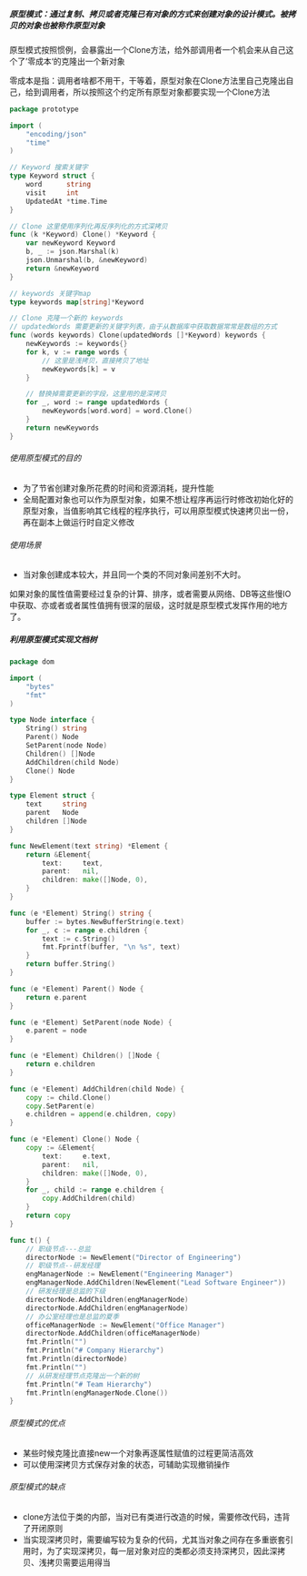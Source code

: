 ##### 原型模式：通过复制、拷贝或者克隆已有对象的方式来创建对象的设计模式。被拷贝的对象也被称作原型对象

原型模式按照惯例，会暴露出一个Clone方法，给外部调用者一个机会来从自己这个了’零成本‘的克隆出一个新对象

零成本是指：调用者啥都不用干，干等着，原型对象在Clone方法里自己克隆出自己，给到调用者，所以按照这个约定所有原型对象都要实现一个Clone方法

```go
package prototype

import (
	"encoding/json"
	"time"
)

// Keyword 搜索关键字
type Keyword struct {
	word      string
	visit     int
	UpdatedAt *time.Time
}

// Clone 这里使用序列化再反序列化的方式深拷贝
func (k *Keyword) Clone() *Keyword {
	var newKeyword Keyword
	b, _ := json.Marshal(k)
	json.Unmarshal(b, &newKeyword)
	return &newKeyword
}

// keywords 关键字map
type keywords map[string]*Keyword

// Clone 克隆一个新的 keywords
// updatedWords 需要更新的关键字列表，由于从数据库中获取数据常常是数组的方式
func (words keywords) Clone(updatedWords []*Keyword) keywords {
	newKeywords := keywords{}
	for k, v := range words {
		// 这里是浅拷贝，直接拷贝了地址
		newKeywords[k] = v
	}

	// 替换掉需要更新的字段，这里用的是深拷贝
	for _, word := range updatedWords {
		newKeywords[word.word] = word.Clone()
	}
	return newKeywords
}
```

###### 使用原型模式的目的

- 为了节省创建对象所花费的时间和资源消耗，提升性能
- 全局配置对象也可以作为原型对象，如果不想让程序再运行时修改初始化好的原型对象，当值影响其它线程的程序执行，可以用原型模式快速拷贝出一份，再在副本上做运行时自定义修改

###### 使用场景

- 当对象创建成本较大，并且同一个类的不同对象间差别不大时。

如果对象的属性值需要经过复杂的计算、排序，或者需要从网络、DB等这些慢IO中获取、亦或者或者属性值拥有很深的层级，这时就是原型模式发挥作用的地方了。

##### 利用原型模式实现文档树

```go
package dom

import (
	"bytes"
	"fmt"
)

type Node interface {
	String() string
	Parent() Node
	SetParent(node Node)
	Children() []Node
	AddChildren(child Node)
	Clone() Node
}

type Element struct {
	text     string
	parent   Node
	children []Node
}

func NewElement(text string) *Element {
	return &Element{
		text:     text,
		parent:   nil,
		children: make([]Node, 0),
	}
}

func (e *Element) String() string {
	buffer := bytes.NewBufferString(e.text)
	for _, c := range e.children {
		text := c.String()
		fmt.Fprintf(buffer, "\n %s", text)
	}
	return buffer.String()
}

func (e *Element) Parent() Node {
	return e.parent
}

func (e *Element) SetParent(node Node) {
	e.parent = node
}

func (e *Element) Children() []Node {
	return e.children
}

func (e *Element) AddChildren(child Node) {
	copy := child.Clone()
	copy.SetParent(e)
	e.children = append(e.children, copy)
}

func (e *Element) Clone() Node {
	copy := &Element{
		text:     e.text,
		parent:   nil,
		children: make([]Node, 0),
	}
	for _, child := range e.children {
		copy.AddChildren(child)
	}
	return copy
}

func t() {
	// 职级节点---总监
	directorNode := NewElement("Director of Engineering")
	// 职级节点--研发经理
	engManagerNode := NewElement("Engineering Manager")
	engManagerNode.AddChildren(NewElement("Lead Software Engineer"))
	// 研发经理是总监的下级
	directorNode.AddChildren(engManagerNode)
	directorNode.AddChildren(engManagerNode)
	// 办公室经理也是总监的夏季
	officeManagerNode := NewElement("Office Manager")
	directorNode.AddChildren(officeManagerNode)
	fmt.Println("")
	fmt.Println("# Company Hierarchy")
	fmt.Println(directorNode)
	fmt.Println("")
	// 从研发经理节点克隆出一个新的树
	fmt.Println("# Team Hierarchy")
	fmt.Println(engManagerNode.Clone())
}
```

###### 原型模式的优点

- 某些时候克隆比直接new一个对象再逐属性赋值的过程更简洁高效
- 可以使用深拷贝方式保存对象的状态，可辅助实现撤销操作

###### 原型模式的缺点

- clone方法位于类的内部，当对已有类进行改造的时候，需要修改代码，违背了开闭原则
- 当实现深拷贝时，需要编写较为复杂的代码，尤其当对象之间存在多重嵌套引用时，为了实现深拷贝，每一层对象对应的类都必须支持深拷贝，因此深拷贝、浅拷贝需要运用得当